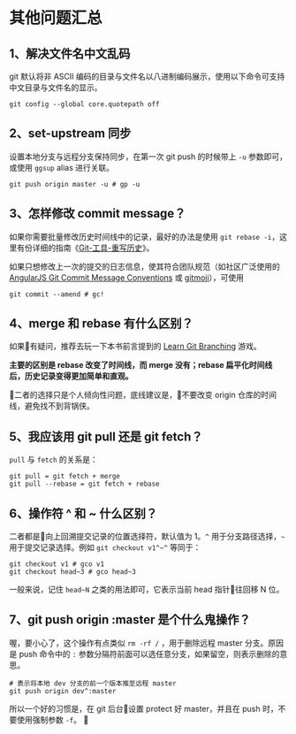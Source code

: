 # 其他问题汇总

## 1、解决文件名中文乱码

git 默认将非 ASCII 编码的目录与文件名以八进制编码展示，使用以下命令可支持中文目录与文件名的显示。

```shell
git config --global core.quotepath off
```

## 2、set-upstream 同步

设置本地分支与远程分支保持同步，在第一次 git push 的时候带上 `-u` 参数即可，或使用 `ggsup` alias 进行关联。

```shell
git push origin master -u # gp -u
```

## 3、怎样修改 commit message？

如果你需要批量修改历史时间线中的记录，最好的办法是使用 `git rebase -i`，这里有份详细的指南《[Git-工具-重写历史](https://git-scm.com/book/zh/v2/Git-%E5%B7%A5%E5%85%B7-%E9%87%8D%E5%86%99%E5%8E%86%E5%8F%B2)》。

如果只想修改上一次的提交的日志信息，使其符合团队规范（如社区广泛使用的 [AngularJS Git Commit Message Conventions](https://gist.github.com/stephenparish/9941e89d80e2bc58a153) 或 [gitmoji](https://github.com/carloscuesta/gitmoji/)），可使用

```
git commit --amend # gc!
```

## 4、merge 和 rebase 有什么区别？

如果有疑问，推荐去玩一下本书前言提到的 [Learn Git Branching](https://learngitbranching.js.org) 游戏。

**主要的区别是 rebase 改变了时间线，而 merge 没有；rebase 扁平化时间线后，历史记录变得更加简单和直观。**

二者的选择只是个人倾向性问题，底线建议是，不要改变 origin 仓库的时间线，避免找不到背锅侠。

## 5、我应该用 git pull 还是 git fetch？

`pull` 与 `fetch` 的关系是：

```text
git pull = git fetch + merge
git pull --rebase = git fetch + rebase
```
## 6、操作符 ^ 和 ~ 什么区别？

二者都是向上回溯提交记录的位置选择符，默认值为 1。`^` 用于分支路径选择，`~` 用于提交记录选择。例如 `git checkout v1^~^` 等同于：

```
git checkout v1 # gco v1
git checkout head~3 # gco head~3
```

一般来说，记住 `head~N` 之类的用法即可，它表示当前 head 指针往回移 N 位。

## 7、git push origin :master 是个什么鬼操作？

喔，要小心了，这个操作有点类似 `rm -rf /` ，用于删除远程 master 分支。原因是 push 命令中的 `:` 参数分隔符前面可以选任意分支，如果留空，则表示删除的意思。

```
# 表示将本地 dev 分支的前一个版本推至远程 master
git push origin dev^:master
```

所以一个好的习惯是，在 git 后台设置 protect 好 master，并且在 push 时，不要使用强制参数 `-f`。
